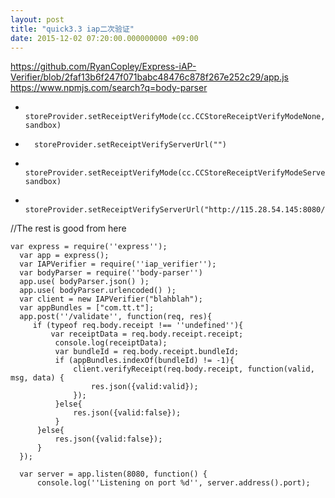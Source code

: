 ```yaml
---
layout: post
title: "quick3.3 iap二次验证"
date: 2015-12-02 07:20:00.000000000 +09:00
---
```


https://github.com/RyanCopley/Express-iAP-Verifier/blob/2faf13b6f247f071babc48476c878f267e252c29/app.js
https://www.npmjs.com/search?q=body-parser


-       storeProvider.setReceiptVerifyMode(cc.CCStoreReceiptVerifyModeNone, sandbox)
-       storeProvider.setReceiptVerifyServerUrl("")
+       storeProvider.setReceiptVerifyMode(cc.CCStoreReceiptVerifyModeServer, sandbox)
+       storeProvider.setReceiptVerifyServerUrl("http://115.28.54.145:8080/validate")

//The rest is good from here
  

    var express = require(''express'');
      var app = express();
      var IAPVerifier = require(''iap_verifier'');
      var bodyParser = require(''body-parser'')
      app.use( bodyParser.json() );
      app.use( bodyParser.urlencoded() );
      var client = new IAPVerifier("blahblah");
      var appBundles = ["com.tt.t"];
      app.post(''/validate'', function(req, res){
         if (typeof req.body.receipt !== ''undefined''){
             var receiptData = req.body.receipt.receipt;
              console.log(receiptData);
              var bundleId = req.body.receipt.bundleId;
              if (appBundles.indexOf(bundleId) != -1){
                  client.verifyReceipt(req.body.receipt, function(valid, msg, data) {
                      res.json({valid:valid});
                  });
              }else{
                  res.json({valid:false});
              }
          }else{
              res.json({valid:false});
          }
      });
     
      var server = app.listen(8080, function() {
          console.log(''Listening on port %d'', server.address().port);